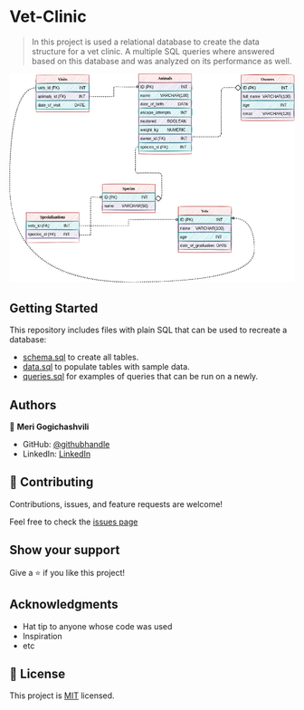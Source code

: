 # Vet-Clinic

> In this project is used a relational database to create the data structure for a vet clinic. A multiple SQL queries where answered based on this database and was analyzed on its performance as well.

![schema-diagram](https://raw.githubusercontent.com/Meri-MG/Vet-Clinic/dev/vet_clinic_diagram.png)


## Getting Started

This repository includes files with plain SQL that can be used to recreate a database:

- [schema.sql](./schema.sql) to create all tables.
- [data.sql](./data.sql) to populate tables with sample data.
- [queries.sql](./queries.sql) for examples of queries that can be run on a newly.


## Authors

👤 **Meri Gogichashvili**

- GitHub: [@githubhandle](https://github.com/Meri-MG)
- LinkedIn: [LinkedIn](https://www.linkedin.com/in/meri-gogichashvili/)


## 🤝 Contributing

Contributions, issues, and feature requests are welcome!

Feel free to check the [issues page](https://github.com/Meri-MG/Vet-Clinic/issues)

## Show your support

Give a ⭐️ if you like this project!

## Acknowledgments

- Hat tip to anyone whose code was used
- Inspiration
- etc

## 📝 License

This project is [MIT](./MIT.md) licensed.